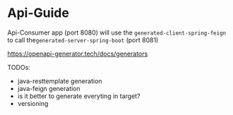 # Api-Guide

Api-Consumer app (port 8080) will use the `generated-client-spring-feign` to call the`generated-server-spring-boot`
(port 8081)

https://openapi-generator.tech/docs/generators

TODOs:

* java-resttemplate generation
* java-feign generation
* is it better to generate everyting in target?
* versioning


